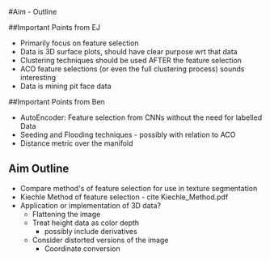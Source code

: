 #Aim - Outline

##Important Points from EJ
 - Primarily focus on feature selection
 - Data is 3D surface plots, should have clear purpose wrt that data
 - Clustering techniques should be used AFTER the feature selection
 - ACO feature selections (or even the full clustering process) sounds interesting
 - Data is mining pit face data

##Important Points from Ben
 - AutoEncoder: Feature selection from CNNs without the need for labelled Data
 - Seeding and Flooding techniques - possibly with relation to ACO
 - Distance metric over the manifold

## Aim Outline
 - Compare method's of feature selection for use in texture segmentation
 - Kiechle Method of feature selection - cite Kiechle_Method.pdf
 - Application or implementation of 3D data?
    - Flattening the image
    - Treat height data as color depth
      - possibly include derivatives
    - Consider distorted versions of the image
      - Coordinate conversion
